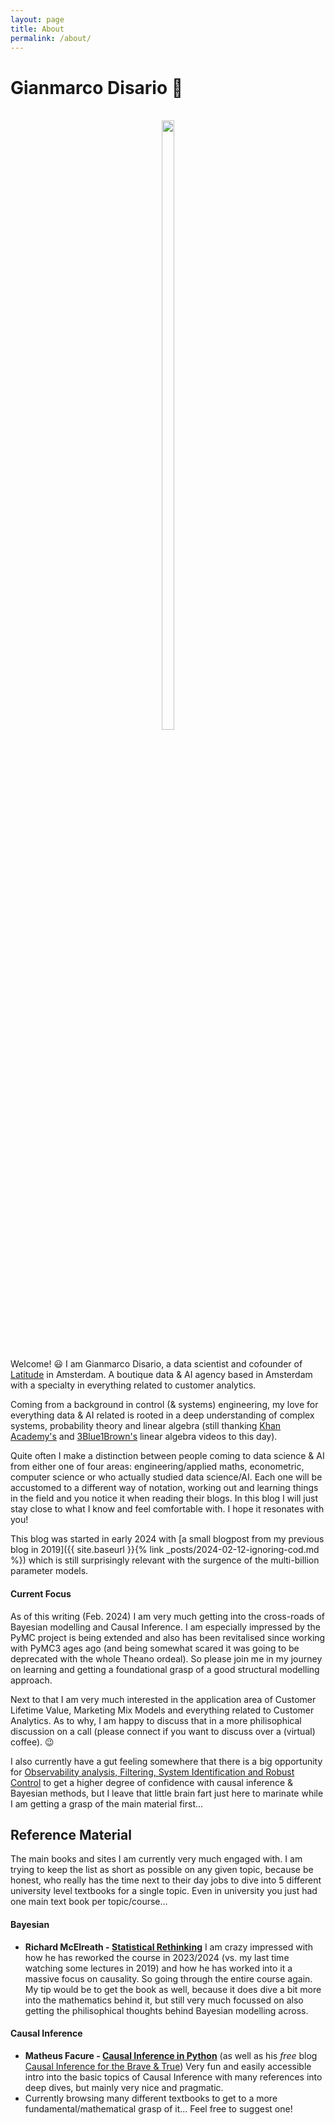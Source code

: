 ```yaml
---
layout: page
title: About
permalink: /about/
---
```


# Gianmarco Disario :rocket:
<br>
<center> <img src="/assets/images/generic/gianmarco_square.jpg" width="20%" height="50%"></center> <br>

Welcome! :smiley: I am Gianmarco Disario, a data scientist and cofounder of [Latitude](https://discoverlatitude.com/) in Amsterdam. A boutique data & AI agency based in Amsterdam with a specialty in everything related to customer analytics.

Coming from a background in control (& systems) engineering, my love for everything data & AI related is rooted in a deep understanding of complex systems, probability theory and linear algebra (still thanking [Khan Academy's](https://www.youtube.com/playlist?list=PLFD0EB975BA0CC1E0) and [3Blue1Brown's](https://www.youtube.com/watch?v=kjBOesZCoqc&list=PL0-GT3co4r2y2YErbmuJw2L5tW4Ew2O5B) linear algebra videos to this day).

Quite often I make a distinction between people coming to data science & AI from either one of four areas: engineering/applied maths, econometric, computer science or who actually studied data science/AI. Each one will be accustomed to a different way of notation, working out and learning things in the field and you notice it when reading their blogs. In this blog I will just stay close to what I know and feel comfortable with. I hope it resonates with you!

This blog was started in early 2024 with [a small blogpost from my previous blog in 2019]({{ site.baseurl }}{% link _posts/2024-02-12-ignoring-cod.md %}) which is still surprisingly relevant with the surgence of the multi-billion parameter models. 

#### Current Focus

As of this writing (Feb. 2024) I am very much getting into the cross-roads of Bayesian modelling and Causal Inference. I am especially impressed by the PyMC project is being extended and also has been revitalised since working with PyMC3 ages ago (and being somewhat scared it was going to be deprecated with the whole Theano ordeal). So please join me in my journey on learning and getting a foundational grasp of a good structural modelling approach.

Next to that I am very much interested in the application area of Customer Lifetime Value, Marketing Mix Models and everything related to Customer Analytics. As to why, I am happy to discuss that in a more philisophical discussion on a call (please connect if you want to discuss over a (virtual) coffee). :wink:

I also currently have a gut feeling somewhere that there is a big opportunity for [Observability analysis, Filtering, System Identification and Robust Control](https://en.wikipedia.org/wiki/Control_theory#Topics_in_control_theory) to get a higher degree of confidence with causal inference & Bayesian methods, but I leave that little brain fart just here to marinate while I am getting a grasp of the main material first...


## Reference Material
The main books and sites I am currently very much engaged with. I am trying to keep the list as short as possible on any given topic, because be honest, who really has the time next to their day jobs to dive into 5 different university level textbooks for a single topic. Even in university you just had one main text book per topic/course...

#### Bayesian
- **Richard McElreath - [Statistical Rethinking](https://xcelab.net/rm/statistical-rethinking/)**
I am crazy impressed with how he has reworked the course in 2023/2024 (vs. my last time watching some lectures in 2019) and how he has worked into it a massive focus on causality. So going through the entire course again. My tip would be to get the book as well, because it does dive a bit more into the mathematics behind it, but still very much focussed on also getting the philisophical thoughts behind Bayesian modelling across.

#### Causal Inference

- **Matheus Facure - [Causal Inference in Python](https://www.oreilly.com/library/view/causal-inference-in/9781098140243/)** (as well as his _free_ blog [Causal Inference for the Brave & True](https://matheusfacure.github.io/python-causality-handbook/landing-page.html))
Very fun and easily accessible intro into the basic topics of Causal Inference with many references into deep dives, but mainly very nice and pragmatic.
- Currently browsing many different textbooks to get to a more fundamental/mathematical grasp of it... Feel free to suggest one!
